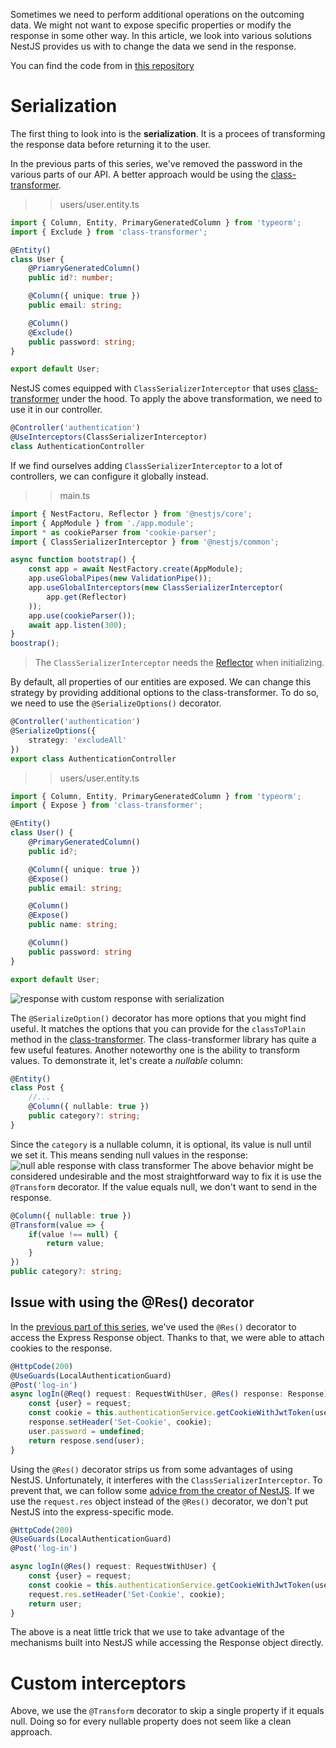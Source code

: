 Sometimes we need to perform additional operations on the outcoming data. We might not want to expose specific properties or modify the response in some other way. In this article, we look into various solutions NestJS provides us with to change the data we send in the response.

You can find the code from in [this repository](https://github.com/mwanago/nestjs-typescript)

# Serialization
The first thing to look into is the **serialization**. It is a procees of transforming the response data before returning it to the user.

In the previous parts of this series, we've removed the password in the various parts of our API. A better approach would be using the [class-transformer](https://github.com/typestack/class-transformer).

>> users/user.entity.ts
```typescript
import { Column, Entity, PrimaryGeneratedColumn } from 'typeorm';
import { Exclude } from 'class-transformer';

@Entity()
class User {
    @PriamryGeneratedColumn()
    public id?: number;

    @Column({ unique: true })
    public email: string;

    @Column()
    @Exclude()
    public password: string;
}

export default User;
```

NestJS comes equipped with `ClassSerializerInterceptor` that uses [class-transformer](https://github.com/typestack/class-transformer) under the hood. To apply the above transformation, we need to use it in our controller.

```typescript
@Controller('authentication')
@UseInterceptors(ClassSerializerInterceptor)
class AuthenticationController
```
If we find ourselves adding `ClassSerializerInterceptor` to a lot of controllers, we can configure it globally instead.

>> main.ts

```typescript
import { NestFactoru, Reflector } from '@nestjs/core';
import { AppModule } from './app.module';
import * as cookieParser from 'cookie-parser';
import { ClassSerializerInterceptor } from '@nestjs/common';

async function bootstrap() {
    const app = await NestFactory.create(AppModule);
    app.useGlobalPipes(new ValidationPipe());
    app.useGlobalInterceptors(new ClassSerializerInterceptor(
        app.get(Reflector)
    ));
    app.use(cookieParser());
    await app.listen(300);
}
boostrap();
```
> The `ClassSerializerInterceptor` needs the [Reflector](https://docs.nestjs.com/fundamentals/execution-context#reflection-and-metadata) when initializing.

By default, all properties of our entities are exposed. We can change this strategy by providing additional options to the class-transformer.
To do so, we need to use the `@SerializeOptions()` decorator.

```typescript
@Controller('authentication')
@SerializeOptions({
    strategy: 'excludeAll'
})
export class AuthenticationController
```

>> users/user.entity.ts

```typescript
import { Column, Entity, PrimaryGeneratedColumn } from 'typeorm';
import { Expose } from 'class-transformer';

@Entity()
class User() {
    @PrimaryGeneratedColumn()
    public id?;

    @Column({ unique: true })
    @Expose()
    public email: string;

    @Column()
    @Expose()
    public name: string;

    @Column()
    public password: string
}

export default User;
```
![response with custom response with serialization](https://wanago.io/wp-content/uploads/2020/06/Screenshot-from-2020-06-07-11-15-18.png)

The `@SerializeOption()` decorator has more options that you might find useful. It matches the options that you can provide for the `classToPlain` method in the [class-transformer](https://github.com/typestack/class-transformer).
The class-transformer library has quite a few useful features. Another noteworthy one is the ability to transform values. To demonstrate it, let's create a *nullable* column:
```typescript
@Entity()
class Post {
    //...
    @Column({ nullable: true })
    public category?: string;
}
```

Since the `category` is a nullable column, it is optional, its value is null until we set it. This means sending null values in the response:
![null able response with class transformer](https://wanago.io/wp-content/uploads/2020/06/Screenshot-from-2020-06-07-12-25-27.png)
The above behavior might be considered undesirable and the most straightforward way to fix it is use the `@Transform` decorator. If the value equals null, we don't want to send in the response.
```typescript
@Column({ nullable: true })
@Transform(value => {
    if(value !== null) {
        return value;
    }
})
public category?: string;
```
## Issue with using the @Res() decorator
In the [previous part of this series](http://wanago.io/2020/05/25/api-nestjs-authenticating-users-bcrypt-passport-jwt-cookies/), we've used the `@Res()` decorator to access the Express Response object. Thanks to that, we were able to attach cookies to the response.
```typescript
@HttpCode(200)
@UseGuards(LocalAuthenticationGuard)
@Post('log-in')
async logIn(@Req() request: RequestWithUser, @Res() response: Response) {
    const {user} = request;
    const cookie = this.authenticationService.getCookieWithJwtToken(user.id);
    response.setHeader('Set-Cookie', cookie);
    user.password = undefined;
    return respose.send(user);
}
```
Using the `@Res()` decorator strips us from some advantages of using NestJS. Unfortunately, it interferes with the `ClassSerializerInterceptor`. To prevent that, we can follow some [advice from the creator of NestJS](). If we use the `request.res` object instead of the `@Res()` decorator, we don't put NestJS into the express-specific mode.

```typescript
@HttpCode(200)
@UseGuards(LocalAuthenticationGuard)
@Post('log-in')

async logIn(@Res() request: RequestWithUser) {
    const {user} = request;
    const cookie = this.authenticationService.getCookieWithJwtToken(user.id);
    request.res.setHeader('Set-Cookie', cookie);
    return user;
}
```
The above is a neat little trick that we use to take advantage of the mechanisms built into NestJS while accessing the Response object directly.


# Custom interceptors

Above, we use the `@Transform` decorator to skip a single property if it equals null. Doing so for every nullable property does not seem like a clean approach.






